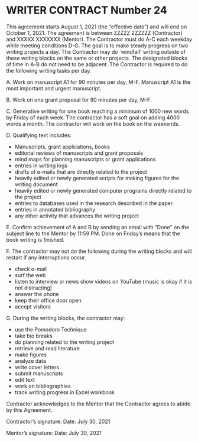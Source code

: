 # WRITER CONTRACT Number 24

This agreement starts August 1, 2021 (the “effective date”) and will end on October 1, 2021. 
The agreement is between ZZZZZ ZZZZZZ (Contractor) and XXXXX XXXXXXX (Mentor).
The Contractor must do A-C each weekday while meeting conditions D-G.
The goal is to make steady progress on two writing projects a day.
The Contractor may do `windfall' writing outside of these writing blocks on the same or other projects.
The designated blocks of time in A-B do not need to be adjacent.
The Contractor is required to do the following writing tasks per day. 

A. Work on manuscript A1 for 90 minutes per day, M-F. 
Manuscript A1 is the most important and urgent manuscript. 

B. Work on one grant proposal for 90 minutes per day, M-F. 

C. Generative writing for one book reaching a minimum of 1000 new words by Friday of each week. 
The contractor has a soft goal on adding 4000 words a month. The contractor will work on the book on the weekends. 

D. Qualifying text includes:
- Manuscripts, grant applications, books
-	editorial reviews of manuscripts and grant proposals
-	mind maps for planning manuscripts or grant applications
-	entries in writing logs
-	drafts of e-mails that are directly related to the project
-	heavily edited or newly generated scripts for making figures for the writing document
-	heavily edited or newly generated computer programs directly related to the project
-	entries to databases used in the research described in the paper.
-	entries in annotated bibliography
-	any other activity that advances the writing project

E. Confirm achievement of A and B by sending an email with “Done" on the subject line to the Mentor by 11:59 PM. 
Done on Friday’s means that the book writing is finished.

F. The contractor may not do the following during the writing blocks and will restart if any interruptions occur.
-	check e-mail
-	surf the web
-	listen to interview or news show videos on YouTube (music is okay if it is not distracting)
-	answer the phone
-	keep their office door open
-	accept visitors

G. During the writing blocks, the contractor may:
-	use the Pomodoro Technique
-	take bio breaks
-	do planning related to the writing project
-	retrieve and read literature
-	make figures
-	analyze data
-	write cover letters
-	submit manuscripts
-	edit text
-	work on bibliographies
-	track writing progress in Excel workbook

Contractor acknowledges to the Mentor that the Contractor agrees to abide by this Agreement.

Contractor’s signature:                                  Date: July 30, 2021


Mentor’s signature:                                      Date: July 30, 2021

